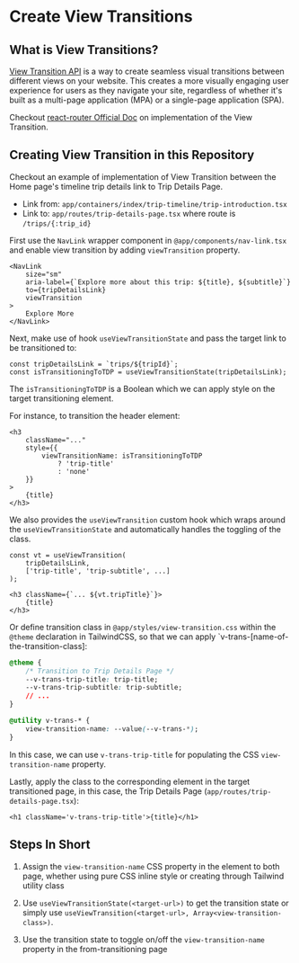 # Create View Transitions

## What is View Transitions?
[View Transition API](https://developer.chrome.com/docs/web-platform/view-transitions) is a way to create seamless visual transitions between different views on your website. This creates a more visually engaging user experience for users as they navigate your site, regardless of whether it's built as a multi-page application (MPA) or a single-page application (SPA).

Checkout [react-router Official Doc](https://reactrouter.com/how-to/view-transitions) on implementation of the View Transition.

## Creating View Transition in this Repository

Checkout an example of implementation of View Transition between the Home page's timeline trip details link to Trip Details Page.

- Link from: `app/containers/index/trip-timeline/trip-introduction.tsx`
- Link to: `app/routes/trip-details-page.tsx` where route is `/trips/{:trip_id}`

First use the `NavLink` wrapper component in `@app/components/nav-link.tsx` and enable view transition by adding `viewTransition` property.

```tsx
<NavLink
    size="sm"
    aria-label={`Explore more about this trip: ${title}, ${subtitle}`}
    to={tripDetailsLink}
    viewTransition
>
    Explore More
</NavLink>
```

Next, make use of hook `useViewTransitionState` and pass the target link to be transitioned to:

```tsx
const tripDetailsLink = `trips/${tripId}`;
const isTransitioningToTDP = useViewTransitionState(tripDetailsLink);
```

The `isTransitioningToTDP` is a Boolean which we can apply style on the target transitioning element.

For instance, to transition the header element:

```tsx
<h3
    className="..."
    style={{
        viewTransitionName: isTransitioningToTDP
            ? 'trip-title'
            : 'none'
    }}
>
    {title}
</h3>
```

We also provides the `useViewTransition` custom hook which wraps around the `useViewTransitionState` and automatically handles the toggling of the class.

```tsx
const vt = useViewTransition(
    tripDetailsLink,
    ['trip-title', 'trip-subtitle', ...]
);

<h3 className={`... ${vt.tripTitle}`}>
    {title}
</h3>
```

Or define transition class in `@app/styles/view-transition.css` within the `@theme` declaration in TailwindCSS, so that we can apply `v-trans-[name-of-the-transition-class]:

```css
@theme {
    /* Transition to Trip Details Page */
    --v-trans-trip-title: trip-title;
    --v-trans-trip-subtitle: trip-subtitle;
    // ...
}

@utility v-trans-* {
    view-transition-name: --value(--v-trans-*);
}
```

In this case, we can use `v-trans-trip-title` for populating the CSS `view-transition-name` property.

Lastly, apply the class to the corresponding element in the target transitioned page, in this case, the Trip Details Page (`app/routes/trip-details-page.tsx`):

```tsx
<h1 className='v-trans-trip-title'>{title}</h1>
```

## Steps In Short

1. Assign the `view-transition-name` CSS property in the element to both page, whether using pure CSS inline style or creating through Tailwind utility class

2. Use `useViewTransitionState(<target-url>)` to get the transition state or simply use `useViewTransition(<target-url>, Array<view-transition-class>)`.

3. Use the transition state to toggle on/off the `view-transition-name` property in the from-transitioning page
